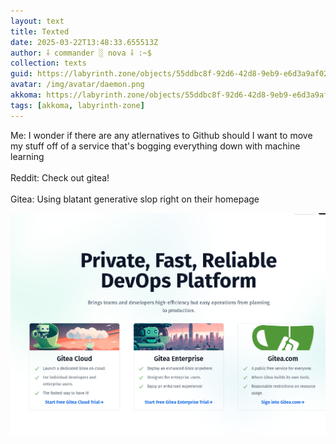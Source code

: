 ```yaml
---
layout: text
title: Texted
date: 2025-03-22T13:48:33.655513Z
author: ⸸ commander ░ nova ⸸ :~$
collection: texts
guid: https://labyrinth.zone/objects/55ddbc8f-92d6-42d8-9eb9-e6d3a9af02bc
avatar: /img/avatar/daemon.png
akkoma: https://labyrinth.zone/objects/55ddbc8f-92d6-42d8-9eb9-e6d3a9af02bc
tags: [akkoma, labyrinth-zone]
---
```


<p>Me: I wonder if there are any atlernatives to Github should I want to move my stuff off of a service that's bogging everything down with machine learning<br><br>Reddit: Check out gitea!<br><br>Gitea: Using blatant generative slop right on their homepage</p><img src="/assets/text_media/b01721d27a22c65f539181f4d7449e2858a513df7310fdcad2874b469ea53449.png" alt="" />